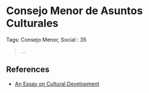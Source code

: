 # Consejo Menor de Asuntos Culturales

Tags: Consejo Menor, Social
: 35

> …
> 

## References

- [An Essay on Cultural Development](../../An%20Essay%20on%20Cultural%20Development%20148956e8f40e80fc95a1c0dadcb32517.md)